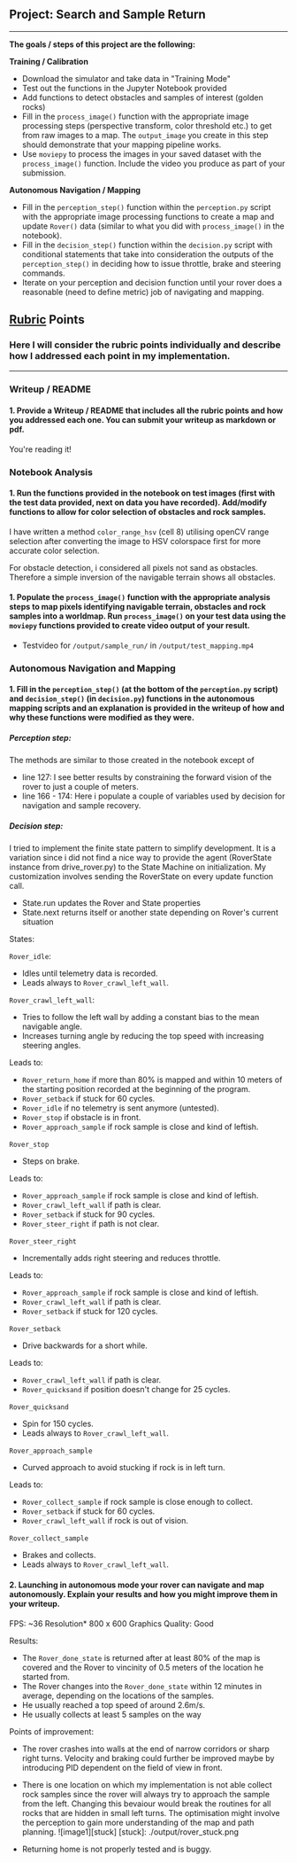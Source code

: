 ## Project: Search and Sample Return
---


**The goals / steps of this project are the following:**

**Training / Calibration**

* Download the simulator and take data in "Training Mode"
* Test out the functions in the Jupyter Notebook provided
* Add functions to detect obstacles and samples of interest (golden rocks)
* Fill in the `process_image()` function with the appropriate image processing steps (perspective transform, color threshold etc.) to get from raw images to a map.  The `output_image` you create in this step should demonstrate that your mapping pipeline works.
* Use `moviepy` to process the images in your saved dataset with the `process_image()` function.  Include the video you produce as part of your submission.

**Autonomous Navigation / Mapping**

* Fill in the `perception_step()` function within the `perception.py` script with the appropriate image processing functions to create a map and update `Rover()` data (similar to what you did with `process_image()` in the notebook).
* Fill in the `decision_step()` function within the `decision.py` script with conditional statements that take into consideration the outputs of the `perception_step()` in deciding how to issue throttle, brake and steering commands.
* Iterate on your perception and decision function until your rover does a reasonable (need to define metric) job of navigating and mapping.


## [Rubric](https://review.udacity.com/#!/rubrics/916/view) Points
### Here I will consider the rubric points individually and describe how I addressed each point in my implementation.

---
### Writeup / README

#### 1. Provide a Writeup / README that includes all the rubric points and how you addressed each one.  You can submit your writeup as markdown or pdf.

You're reading it!

### Notebook Analysis
#### 1. Run the functions provided in the notebook on test images (first with the test data provided, next on data you have recorded). Add/modify functions to allow for color selection of obstacles and rock samples.
I have written a method `color_range_hsv` (cell 8) utilising openCV range selection after converting the image to HSV colorspace first for more accurate color selection.

For obstacle detection, i considered all pixels not sand as obstacles. Therefore a simple inversion of the navigable terrain shows all obstacles.


#### 1. Populate the `process_image()` function with the appropriate analysis steps to map pixels identifying navigable terrain, obstacles and rock samples into a worldmap.  Run `process_image()` on your test data using the `moviepy` functions provided to create video output of your result.
* Testvideo for `/output/sample_run/` in `/output/test_mapping.mp4`

### Autonomous Navigation and Mapping

#### 1. Fill in the `perception_step()` (at the bottom of the `perception.py` script) and `decision_step()` (in `decision.py`) functions in the autonomous mapping scripts and an explanation is provided in the writeup of how and why these functions were modified as they were.

##### Perception step:
The methods are similar to those created in the notebook except of
- line 127: I see better results by constraining the forward vision of the rover to just a couple of meters.
- line 166 - 174: Here i populate a couple of variables used by decision for navigation and sample recovery.

##### Decision step:
I tried to implement the finite state pattern to simplify development.
It is a variation since i did not find a nice way to provide the agent (RoverState instance from drive_rover.py) to the State Machine on initialization. My customization involves sending the RoverState on every update function call.

- State.run updates the Rover and State properties
- State.next returns itself or another state depending on Rover's current situation

States:

`Rover_idle`:

* Idles until telemetry data is recorded.
* Leads always to `Rover_crawl_left_wall`.

`Rover_crawl_left_wall`:

* Tries to follow the left wall by adding a constant bias to the mean navigable angle.
* Increases turning angle by reducing the top speed with increasing steering angles.

Leads to:

* `Rover_return_home` if more than 80% is mapped and within 10 meters of the starting position recorded at the beginning of the program.
* `Rover_setback` if stuck for 60 cycles.
* `Rover_idle` if no telemetry is sent anymore (untested).
* `Rover_stop` if obstacle is in front.
* `Rover_approach_sample` if rock sample is close and kind of leftish.


`Rover_stop`

* Steps on brake.

Leads to:

* `Rover_approach_sample` if rock sample is close and kind of leftish.
* `Rover_crawl_left_wall` if path is clear.
* `Rover_setback` if stuck for 90 cycles.
* `Rover_steer_right` if path is not clear.

`Rover_steer_right`

* Incrementally adds right steering and reduces throttle.

Leads to:

* `Rover_approach_sample` if rock sample is close and kind of leftish.
* `Rover_crawl_left_wall` if path is clear.
* `Rover_setback` if stuck for 120 cycles.


`Rover_setback`

* Drive backwards for a short while.

Leads to:

* `Rover_crawl_left_wall` if path is clear.
* `Rover_quicksand` if position doesn't change for 25 cycles.


`Rover_quicksand`

* Spin for 150 cycles.
* Leads always to `Rover_crawl_left_wall`.


`Rover_approach_sample`

* Curved approach to avoid stucking if rock is in left turn.

Leads to:

* `Rover_collect_sample` if rock sample is close enough to collect.
* `Rover_setback` if stuck for 60 cycles.
* `Rover_crawl_left_wall` if rock is out of vision.

`Rover_collect_sample`

* Brakes and collects.
* Leads always to `Rover_crawl_left_wall`.






#### 2. Launching in autonomous mode your rover can navigate and map autonomously.  Explain your results and how you might improve them in your writeup.

FPS: ~36
Resolution* 800 x 600
Graphics Quality: Good

Results:

* The `Rover_done_state` is returned after at least 80% of the map is covered and the Rover to vincinity of 0.5 meters of the location he started from.
* The Rover changes into the `Rover_done_state` within 12 minutes in average, depending on the locations of the samples.
* He usually reached a top speed of around 2.6m/s.
* He usually collects at least 5 samples on the way

Points of improvement:

- The rover crashes into walls at the end of narrow corridors or sharp right turns.
Velocity and braking could further be improved maybe by introducing PID dependent on the field of view in front.

- There is one location on which my implementation is not able collect rock samples since the rover will always try to approach the sample from the left. Changing this bevaiour would break the routines for all rocks that are hidden in small left turns.
The optimisation might involve the perception to gain more understanding of the map and path planning.
![image1][stuck]
[stuck]: ./output/rover_stuck.png

- Returning home is not properly tested and is buggy.

